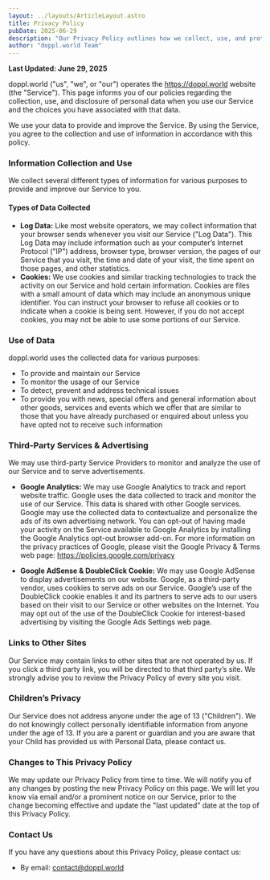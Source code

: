 ```yaml
---
layout: ../layouts/ArticleLayout.astro
title: Privacy Policy
pubDate: 2025-06-29
description: "Our Privacy Policy outlines how we collect, use, and protect your information when you visit doppl.world."
author: "doppl.world Team"
---
```


**Last Updated: June 29, 2025**

doppl.world ("us", "we", or "our") operates the https://doppl.world website (the "Service"). This page informs you of our policies regarding the collection, use, and disclosure of personal data when you use our Service and the choices you have associated with that data.

We use your data to provide and improve the Service. By using the Service, you agree to the collection and use of information in accordance with this policy.

### Information Collection and Use

We collect several different types of information for various purposes to provide and improve our Service to you.

#### Types of Data Collected

*   **Log Data:** Like most website operators, we may collect information that your browser sends whenever you visit our Service ("Log Data"). This Log Data may include information such as your computer’s Internet Protocol ("IP") address, browser type, browser version, the pages of our Service that you visit, the time and date of your visit, the time spent on those pages, and other statistics.
*   **Cookies:** We use cookies and similar tracking technologies to track the activity on our Service and hold certain information. Cookies are files with a small amount of data which may include an anonymous unique identifier. You can instruct your browser to refuse all cookies or to indicate when a cookie is being sent. However, if you do not accept cookies, you may not be able to use some portions of our Service.

### Use of Data

doppl.world uses the collected data for various purposes:
*   To provide and maintain our Service
*   To monitor the usage of our Service
*   To detect, prevent and address technical issues
*   To provide you with news, special offers and general information about other goods, services and events which we offer that are similar to those that you have already purchased or enquired about unless you have opted not to receive such information

### Third-Party Services & Advertising

We may use third-party Service Providers to monitor and analyze the use of our Service and to serve advertisements.

*   **Google Analytics:** We may use Google Analytics to track and report website traffic. Google uses the data collected to track and monitor the use of our Service. This data is shared with other Google services. Google may use the collected data to contextualize and personalize the ads of its own advertising network. You can opt-out of having made your activity on the Service available to Google Analytics by installing the Google Analytics opt-out browser add-on. For more information on the privacy practices of Google, please visit the Google Privacy & Terms web page: https://policies.google.com/privacy

*   **Google AdSense & DoubleClick Cookie:** We may use Google AdSense to display advertisements on our website. Google, as a third-party vendor, uses cookies to serve ads on our Service. Google’s use of the DoubleClick cookie enables it and its partners to serve ads to our users based on their visit to our Service or other websites on the Internet. You may opt out of the use of the DoubleClick Cookie for interest-based advertising by visiting the Google Ads Settings web page.

### Links to Other Sites

Our Service may contain links to other sites that are not operated by us. If you click a third party link, you will be directed to that third party’s site. We strongly advise you to review the Privacy Policy of every site you visit.

### Children’s Privacy

Our Service does not address anyone under the age of 13 ("Children"). We do not knowingly collect personally identifiable information from anyone under the age of 13. If you are a parent or guardian and you are aware that your Child has provided us with Personal Data, please contact us.

### Changes to This Privacy Policy

We may update our Privacy Policy from time to time. We will notify you of any changes by posting the new Privacy Policy on this page. We will let you know via email and/or a prominent notice on our Service, prior to the change becoming effective and update the "last updated" date at the top of this Privacy Policy.

### Contact Us

If you have any questions about this Privacy Policy, please contact us:
*   By email: contact@doppl.world
